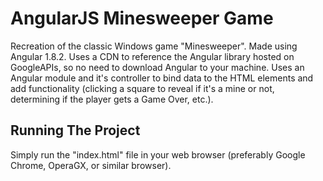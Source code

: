 # AngularJS Minesweeper Game
Recreation of the classic Windows game "Minesweeper". Made using Angular 1.8.2. Uses a CDN to reference the Angular library hosted on GoogleAPIs, so no need to download Angular to your machine. Uses an Angular module and it's controller to bind data to the HTML elements and add functionality (clicking a square to reveal if it's a mine or not, determining if the player gets a Game Over, etc.).

## Running The Project

Simply run the "index.html" file in your web browser (preferably Google Chrome, OperaGX, or similar browser).
